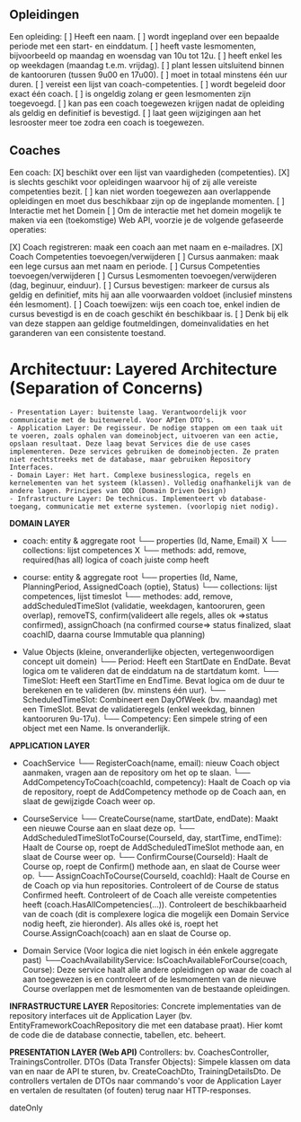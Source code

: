 ## Opleidingen
Een opleiding:
[ ] Heeft een naam.
[ ] wordt ingepland over een bepaalde periode met een start- en einddatum.
[ ] heeft vaste lesmomenten, bijvoorbeeld op maandag en woensdag van 10u tot 12u.
[ ] heeft enkel les op weekdagen (maandag t.e.m. vrijdag).
[ ] plant lessen uitsluitend binnen de kantooruren (tussen 9u00 en 17u00).
[ ] moet in totaal minstens één uur duren.
[ ] vereist een lijst van coach-competenties.
[ ] wordt begeleid door exact één coach.
[ ] is ongeldig zolang er geen lesmomenten zijn toegevoegd.
[ ] kan pas een coach toegewezen krijgen nadat de opleiding als geldig en definitief is bevestigd.
[ ] laat geen wijzigingen aan het lesrooster meer toe zodra een coach is toegewezen.

## Coaches
Een coach:
[X] beschikt over een lijst van vaardigheden (competenties).
[X] is slechts geschikt voor opleidingen waarvoor hij of zij alle vereiste competenties bezit.
[ ] kan niet worden toegewezen aan overlappende opleidingen en moet dus beschikbaar zijn op de ingeplande momenten.
[ ] Interactie met het Domein
[ ] Om de interactie met het domein mogelijk te maken via een (toekomstige) Web API, voorzie je de volgende gefaseerde operaties:

[X] Coach registreren: maak een coach aan met naam en e-mailadres.
[X] Coach Competenties toevoegen/verwijderen
[ ] Cursus aanmaken: maak een lege cursus aan met naam en periode.
[ ] Cursus Competenties toevoegen/verwijderen
[ ] Cursus Lesmomenten toevoegen/verwijderen (dag, beginuur, einduur).
[ ] Cursus bevestigen: markeer de cursus als geldig en definitief, mits hij aan alle voorwaarden voldoet (inclusief minstens één lesmoment).
[ ] Coach toewijzen: wijs een coach toe, enkel indien de cursus bevestigd is en de coach geschikt én beschikbaar is.
[ ] Denk bij elk van deze stappen aan geldige foutmeldingen, domeinvalidaties en het garanderen van een consistente toestand.

# Architectuur: Layered Architecture (Separation of Concerns)
    - Presentation Layer: buitenste laag. Verantwoordelijk voor communicatie met de buitenwereld. Voor APIen DTO's.
    - Application Layer: De regisseur. De nodige stappen om een taak uit te voeren, zoals ophalen van domeinobject, uitvoeren van een actie, opslaan resultaat. Deze laag bevat Services die de use cases implementeren. Deze services gebruiken de domeinobjecten. Ze praten niet rechtstreeks met de database, maar gebruiken Repository Interfaces.
    - Domain Layer: Het hart. Complexe businesslogica, regels en kernelementen van het systeem (klassen). Volledig onafhankelijk van de andere lagen. Principes van DDD (Domain Driven Design)
    - Infrastructure Layer: De technicus. Implementeert vb database-toegang, communicatie met externe systemen. (voorlopig niet nodig).

**DOMAIN LAYER**
- coach: entity & aggregate root
    └── properties (Id, Name, Email) X 
    └── collections: lijst competences X
    └── methods: add, remove, required(has all) logica of coach juiste comp heeft

- course: entity & aggregate root
    └── properties (Id, Name, PlanningPeriod, AssignedCoach (optie), Status)
    └── collections: lijst competences, lijst timeslot
    └── methodes: add, remove, addScheduledTimeSlot (validatie, weekdagen, kantooruren, geen overlap), removeTS, confirm(valideert alle regels, alles ok =>status confirmed), assignChoach (na confirmed course=> status finalized, slaat coachID, daarna course Immutable qua planning)
    
- Value Objects (kleine, onveranderlijke objecten, vertegenwoordigen concept uit domein)
    └── Period: Heeft een StartDate en EndDate. Bevat logica om te valideren dat de einddatum na de startdatum komt.
    └── TimeSlot: Heeft een StartTime en EndTime. Bevat logica om de duur te berekenen en te valideren (bv. minstens één uur).
    └── ScheduledTimeSlot: Combineert een DayOfWeek (bv. maandag) met een TimeSlot. Bevat de validatieregels (enkel weekdag, binnen kantooruren 9u-17u).
    └── Competency: Een simpele string of een object met een Name. Is onveranderlijk.

**APPLICATION LAYER** 
- CoachService
    └── RegisterCoach(name, email): nieuw Coach object aanmaken, vragen aan de repository om het op te slaan.
    └── AddCompetencyToCoach(coachId, competency): Haalt de Coach op via de repository, roept de AddCompetency methode op de Coach aan, en slaat de gewijzigde Coach weer op.

- CourseService
    └── CreateCourse(name, startDate, endDate): Maakt een nieuwe Course aan en slaat deze op.
    └── AddScheduledTimeSlotToCourse(CourseId, day, startTime, endTime): Haalt de Course op, roept de AddScheduledTimeSlot methode aan, en slaat de Course weer op.
    └── ConfirmCourse(CourseId): Haalt de Course op, roept de Confirm() methode aan, en slaat de Course weer op.
    └── AssignCoachToCourse(CourseId, coachId): 
                Haalt de Course en de Coach op via hun repositories. 
                Controleert of de Course de status Confirmed heeft.
                Controleert of de Coach alle vereiste competenties heeft (coach.HasAllCompetencies(...)).
                Controleert de beschikbaarheid van de coach (dit is complexere logica die mogelijk een Domain Service nodig heeft, zie hieronder).
                Als alles oké is, roept het Course.AssignCoach(coach) aan en slaat de Course op.

- Domain Service (Voor logica die niet logisch in één enkele aggregate past)
    └──CoachAvailabilityService:
                IsCoachAvailableForCourse(coach, Course): Deze service haalt alle andere opleidingen op waar de coach al aan toegewezen is en controleert of de lesmomenten van de nieuwe Course overlappen met de lesmomenten van de bestaande opleidingen.

**INFRASTRUCTURE LAYER**
Repositories: Concrete implementaties van de repository interfaces uit de Application Layer (bv. EntityFrameworkCoachRepository die met een database praat).
Hier komt de code die de database connectie, tabellen, etc. beheert.

**PRESENTATION LAYER (Web API)**
Controllers: bv. CoachesController, TrainingsController.
DTOs (Data Transfer Objects): Simpele klassen om data van en naar de API te sturen, bv. CreateCoachDto, TrainingDetailsDto. De controllers vertalen de DTOs naar commando's voor de Application Layer en vertalen de resultaten (of fouten) terug naar HTTP-responses.

dateOnly
